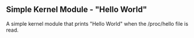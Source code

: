 ## Simple Kernel Module - "Hello World"
A simple kernel module that prints "Hello World" when the /proc/hello file is read.

